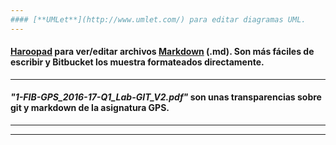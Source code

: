 ```yaml
---
#### [**UMLet**](http://www.umlet.com/) para editar diagramas UML.
---
```

#### [**Haroopad**](http://pad.haroopress.com/) para ver/editar archivos [Markdown](https://en.wikipedia.org/wiki/Markdown) (.md). Son más fáciles de escribir y Bitbucket los muestra formateados directamente.
---
#### *"1-FIB-GPS_2016-17-Q1_Lab-GIT_V2.pdf"* son unas transparencias sobre git y markdown de la asignatura GPS.
---
---